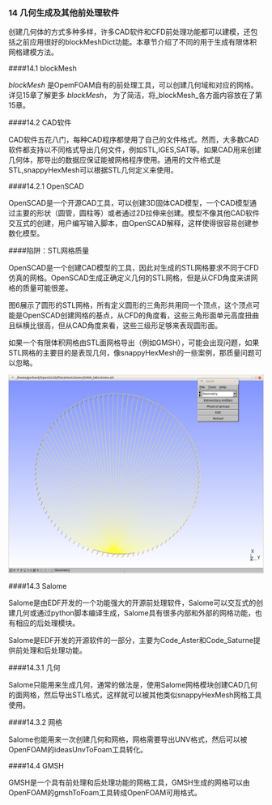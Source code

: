 ### 14 几何生成及其他前处理软件
创建几何体的方式多种多样，许多CAD软件和CFD前处理功能都可以建模，还包括之前应用很好的blockMeshDict功能。本章节介绍了不同的用于生成有限体积网格建模方法。

####14.1 blockMesh

 _blockMesh_ 是OpemFOAM自有的前处理工具，可以创建几何域和对应的网格。详见15章了解更多 _blockMesh_， 为了简洁，将_blockMesh_各方面内容放在了第15章。

####14.2 CAD软件

CAD软件五花八门，每种CAD程序都使用了自己的文件格式。然而，大多数CAD软件都支持以不同格式导出几何文件，例如STL,IGES,SAT等。如果CAD用来创建几何体，那导出的数据应保证能被网格程序使用。通用的文件格式是STL,snappyHexMesh可以根据STL几何定义来使用。

####14.2.1 OpenSCAD

OpenSCAD是一个开源CAD工具，可以创建3D固体CAD模型，一个CAD模型通过主要的形状（圆管，圆柱等）或者通过2D拉伸来创建。模型不像其他CAD软件交互式的创建，用户编写输入脚本，由OpenSCAD解释，这样使得很容易创建参数化模型。

####陷阱：STL网格质量

OpenSCAD是一个创建CAD模型的工具，因此对生成的STL网格要求不同于CFD仿真的网格。OpenSCAD生成正确定义几何的STL网格，但是从CFD角度来讲网格的质量可能很差。

图6展示了圆形的STL网格，所有定义圆形的三角形共用同一个顶点，这个顶点可能是OpenSCAD创建网格的基点，从CFD的角度看，这些三角形面单元高度扭曲且纵横比很高，但从CAD角度来看，这些三级形足够来表现圆形面。

如果一个有限体积网格由STL面网格导出（例如GMSH），可能会出现问题，如果STL网格的主要目的是表现几何，像snappyHexMesh的一些案例，那质量问题可以忽略。

![OpenSCAD生成的STL圆面网格](images/5.PNG)

####14.3 Salome

Salome是由EDF开发的一个功能强大的开源前处理软件，Salome可以交互式的创建几何或通过python脚本编译生成，Salome具有很多内部和外部的网格功能，也有相应的后处理模块。

Salome是EDF开发的开源软件的一部分，主要为Code_Aster和Code_Saturne提供前处理和后处理功能。

####14.3.1 几何

Salome只能用来生成几何，通常的做法是，使用Salome网格模块创建CAD几何的面网格，然后导出STL格式，这样就可以被其他类似snappyHexMesh网格工具使用。

####14.3.2 网格

Salome也能用来一次创建几何和网格，网格需要导出UNV格式，然后可以被OpenFOAM的ideasUnvToFoam工具转化。

####14.4 GMSH

GMSH是一个具有前处理和后处理功能的网格工具，GMSH生成的网格可以由OpenFOAM的gmshToFoam工具转成OpenFOAM可用格式。
